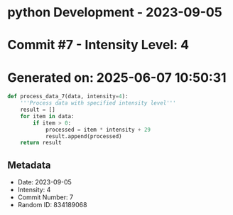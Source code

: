 ﻿# python Development - 2023-09-05
# Commit #7 - Intensity Level: 4
# Generated on: 2025-06-07 10:50:31
```python
def process_data_7(data, intensity=4):
    '''Process data with specified intensity level'''
    result = []
    for item in data:
        if item > 0:
            processed = item * intensity + 29
            result.append(processed)
    return result
```
## Metadata
- Date: 2023-09-05
- Intensity: 4
- Commit Number: 7
- Random ID: 834189068
